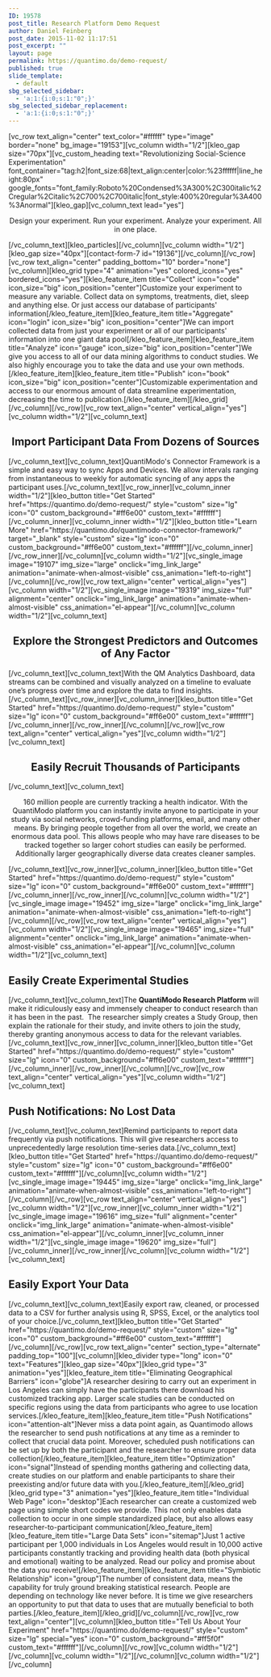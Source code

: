 ```yaml
---
ID: 19578
post_title: Research Platform Demo Request
author: Daniel Feinberg
post_date: 2015-11-02 11:17:51
post_excerpt: ""
layout: page
permalink: https://quantimo.do/demo-request/
published: true
slide_template:
  - default
sbg_selected_sidebar:
  - 'a:1:{i:0;s:1:"0";}'
sbg_selected_sidebar_replacement:
  - 'a:1:{i:0;s:1:"0";}'
---
```

[vc_row text_align="center" text_color="#ffffff" type="image" border="none" bg_image="19153"][vc_column width="1/2"][kleo_gap size="70px"][vc_custom_heading text="Revolutionizing Social-Science Experimentation" font_container="tag:h2|font_size:68|text_align:center|color:%23ffffff|line_height:80px" google_fonts="font_family:Roboto%20Condensed%3A300%2C300italic%2Cregular%2Citalic%2C700%2C700italic|font_style:400%20regular%3A400%3Anormal"][kleo_gap][vc_column_text lead="yes"]
<p style="text-align: center;">Design your experiment. Run your experiment. Analyze your experiment. All in one place.</p>
[/vc_column_text][kleo_particles][/vc_column][vc_column width="1/2"][kleo_gap size="40px"][contact-form-7 id="19136"][/vc_column][/vc_row][vc_row text_align="center" padding_bottom="10" border="none"][vc_column][kleo_grid type="4" animation="yes" colored_icons="yes" bordered_icons="yes"][kleo_feature_item title="Collect" icon="code" icon_size="big" icon_position="center"]Customize your experiment to measure any variable. Collect data on symptoms, treatments, diet, sleep and anything else. Or just access our database of participants' information[/kleo_feature_item][kleo_feature_item title="Aggregate" icon="login" icon_size="big" icon_position="center"]We can import collected data from just your experiment or all of our participants' information into one giant data pool[/kleo_feature_item][kleo_feature_item title="Analyze" icon="gauge" icon_size="big" icon_position="center"]We give you access to all of our data mining algorithms to conduct studies. We also highly encourage you to take the data and use your own methods.[/kleo_feature_item][kleo_feature_item title="Publish" icon="book" icon_size="big" icon_position="center"]Customizable experimentation and access to our enormous amount of data streamline experimentation, decreasing the time to publication.[/kleo_feature_item][/kleo_grid][/vc_column][/vc_row][vc_row text_align="center" vertical_align="yes"][vc_column width="1/2"][vc_column_text]
<h2 style="text-align: center;">Import Participant Data From Dozens of Sources</h2>
[/vc_column_text][vc_column_text]QuantiModo's Connector Framework is a simple and easy way to sync Apps and Devices. We allow intervals ranging from instantaneous to weekly for automatic syncing of any apps the participant uses.[/vc_column_text][vc_row_inner][vc_column_inner width="1/2"][kleo_button title="Get Started" href="https://quantimo.do/demo-request/" style="custom" size="lg" icon="0" custom_background="#ff6e00" custom_text="#ffffff"][/vc_column_inner][vc_column_inner width="1/2"][kleo_button title="Learn More" href="https://quantimo.do/quantimodo-connector-framework/" target="_blank" style="custom" size="lg" icon="0" custom_background="#ff6e00" custom_text="#ffffff"][/vc_column_inner][/vc_row_inner][/vc_column][vc_column width="1/2"][vc_single_image image="19107" img_size="large" onclick="img_link_large" animation="animate-when-almost-visible" css_animation="left-to-right"][/vc_column][/vc_row][vc_row text_align="center" vertical_align="yes"][vc_column width="1/2"][vc_single_image image="19319" img_size="full" alignment="center" onclick="img_link_large" animation="animate-when-almost-visible" css_animation="el-appear"][/vc_column][vc_column width="1/2"][vc_column_text]
<h2 style="text-align: center;">Explore the Strongest Predictors and Outcomes of Any Factor</h2>
[/vc_column_text][vc_column_text]With the QM Analytics Dashboard, data streams can be combined and visually analyzed on a timeline to evaluate one’s progress over time and explore the data to find insights.[/vc_column_text][vc_row_inner][vc_column_inner][kleo_button title="Get Started" href="https://quantimo.do/demo-request/" style="custom" size="lg" icon="0" custom_background="#ff6e00" custom_text="#ffffff"][/vc_column_inner][/vc_row_inner][/vc_column][/vc_row][vc_row text_align="center" vertical_align="yes"][vc_column width="1/2"][vc_column_text]
<h2 style="text-align: center;">Easily Recruit Thousands of Participants</h2>
[/vc_column_text][vc_column_text]
<p style="text-align: center;">160 million people are currently tracking a health indicator. With the QuantiModo platform you can instantly invite anyone to participate in your study via social networks, crowd-funding platforms, email, and many other means. By bringing people together from all over the world, we create an enormous data pool. This allows people who may have rare diseases to be tracked together so larger cohort studies can easily be performed. Additionally larger geographically diverse data creates cleaner samples.</p>
[/vc_column_text][vc_row_inner][vc_column_inner][kleo_button title="Get Started" href="https://quantimo.do/demo-request/" style="custom" size="lg" icon="0" custom_background="#ff6e00" custom_text="#ffffff"][/vc_column_inner][/vc_row_inner][/vc_column][vc_column width="1/2"][vc_single_image image="19452" img_size="large" onclick="img_link_large" animation="animate-when-almost-visible" css_animation="left-to-right"][/vc_column][/vc_row][vc_row text_align="center" vertical_align="yes"][vc_column width="1/2"][vc_single_image image="19465" img_size="full" alignment="center" onclick="img_link_large" animation="animate-when-almost-visible" css_animation="el-appear"][/vc_column][vc_column width="1/2"][vc_column_text]
<h2>Easily Create Experimental Studies</h2>
[/vc_column_text][vc_column_text]<span style="font-weight: 400;">The </span><b>QuantiModo Research Platform </b><span style="font-weight: 400;">will make it ridiculously easy and immensely cheaper to conduct research than it has been in the past.  The researcher simply creates a Study Group, then explain the rationale for their study, and invite others to join the study, thereby granting anonymous access to data for the relevant variables.</span>[/vc_column_text][vc_row_inner][vc_column_inner][kleo_button title="Get Started" href="https://quantimo.do/demo-request/" style="custom" size="lg" icon="0" custom_background="#ff6e00" custom_text="#ffffff"][/vc_column_inner][/vc_row_inner][/vc_column][/vc_row][vc_row text_align="center" vertical_align="yes"][vc_column width="1/2"][vc_column_text]
<h2>Push Notifications: No Lost Data</h2>
[/vc_column_text][vc_column_text]Remind participants to report data frequently via push notifications. This will give researchers access to unprecedentedly large resolution time-series data.[/vc_column_text][kleo_button title="Get Started" href="https://quantimo.do/demo-request/" style="custom" size="lg" icon="0" custom_background="#ff6e00" custom_text="#ffffff"][/vc_column][vc_column width="1/2"][vc_single_image image="19445" img_size="large" onclick="img_link_large" animation="animate-when-almost-visible" css_animation="left-to-right"][/vc_column][/vc_row][vc_row text_align="center" vertical_align="yes"][vc_column width="1/2"][vc_row_inner][vc_column_inner width="1/2"][vc_single_image image="19616" img_size="full" alignment="center" onclick="img_link_large" animation="animate-when-almost-visible" css_animation="el-appear"][/vc_column_inner][vc_column_inner width="1/2"][vc_single_image image="19620" img_size="full"][/vc_column_inner][/vc_row_inner][/vc_column][vc_column width="1/2"][vc_column_text]
<h2>Easily Export Your Data</h2>
[/vc_column_text][vc_column_text]Easily export raw, cleaned, or processed data to a CSV for further analysis using R, SPSS, Excel, or the analytics tool of your choice.[/vc_column_text][kleo_button title="Get Started" href="https://quantimo.do/demo-request/" style="custom" size="lg" icon="0" custom_background="#ff6e00" custom_text="#ffffff"][/vc_column][/vc_row][vc_row text_align="center" section_type="alternate" padding_top="100"][vc_column][kleo_divider type="long" icon="0" text="Features"][kleo_gap size="40px"][kleo_grid type="3" animation="yes"][kleo_feature_item title="Eliminating Geographical Barriers" icon="globe"]A researcher desiring to carry out an experiment in Los Angeles can simply have the participants there download his customized tracking app. Larger scale studies can be conducted on specific regions using the data from participants who agree to use location services.[/kleo_feature_item][kleo_feature_item title="Push Notifications" icon="attention-alt"]Never miss a data point again, as Quantimodo allows the researcher to send push notifications at any time as a reminder to collect that crucial data point. Moreover, scheduled push notifications can be set up by both the participant and the researcher to ensure proper data collection[/kleo_feature_item][kleo_feature_item title="Optimization" icon="signal"]Instead of spending months gathering and collecting data, create studies on our platform and enable participants to share their preexisting and/or future data with you.[/kleo_feature_item][/kleo_grid][kleo_grid type="3" animation="yes"][kleo_feature_item title="Individual Web Page" icon="desktop"]Each researcher can create a customized web page using simple short codes we provide. This not only enables data collection to occur in one simple standardized place, but also allows easy researcher-to-participant communication[/kleo_feature_item][kleo_feature_item title="Large Data Sets" icon="sitemap"]Just 1 active participant per 1,000 individuals in Los Angeles would result in 10,000 active participants constantly tracking and providing health data (both physical and emotional) waiting to be analyzed. Read our policy and promise about the data you receive![/kleo_feature_item][kleo_feature_item title="Symbiotic Relationship" icon="group"]The number of consistent data, means the capability for truly ground breaking statistical research. People are depending on technology like never before. It is time we give researchers an opportunity to put that data to uses that are mutually beneficial to both parties.[/kleo_feature_item][/kleo_grid][/vc_column][/vc_row][vc_row text_align="center"][vc_column][kleo_button title="Tell Us About Your Experiment" href="https://quantimo.do/demo-request/" style="custom" size="lg" special="yes" icon="0" custom_background="#ff5f0f" custom_text="#ffffff"][/vc_column][/vc_row][vc_column width="1/2"][/vc_column][vc_column width="1/2"][/vc_column][vc_column width="1/2"][/vc_column]